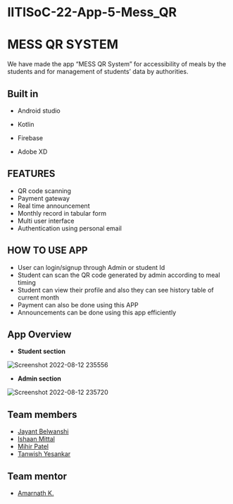 # IITISoC-22-App-5-Mess_QR


# **MESS QR SYSTEM**


We have made the app “MESS QR System” for
accessibility of meals by the students and for
management of students’ data by authorities.
	


## Built in

- Android studio

- Kotlin

- Firebase
- Adobe XD

## FEATURES

- QR code scanning
- Payment gateway
- Real time announcement
- Monthly record in tabular form
- Multi user interface
- Authentication using personal email

## **HOW TO USE APP**

- User can login/signup through Admin or student Id
- Student can scan the QR code generated by admin according to meal timing
- Student can view their profile and also they can see history table of current month 
- Payment can also be done using this APP
- Announcements can be done using this app efficiently 

## **App Overview**




- **Student section**


![Screenshot 2022-08-12 235556](https://user-images.githubusercontent.com/100084399/184421441-63174690-4e9d-46f9-9e5b-b8e50c295598.png)
- **Admin section**

![Screenshot 2022-08-12 235720](https://user-images.githubusercontent.com/100084399/184421499-94daefbd-7e3b-430c-bb3e-d997785d65eb.png)


## Team members

- [Jayant Belwanshi](https://github.com/jynt1401)
- [Ishaan Mittal](https://github.com/ishaanmittal-6176)
- [Mihir Patel](https://github.com/MihirKp25)
- [Tanwish Yesankar](https://github.com/Tanwish2003)
## Team mentor
- [Amarnath K.](https://github.com/E13ctron)
